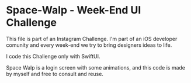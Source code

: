 # Space-Walp - Week-End UI Challenge

This file is part of an Instagram Challenge. I'm part of an iOS developer comunity and every week-end we try to bring designers ideas to life.

I code this Challenge only with SwiftUI.

Space Walp is a login screen with some animations, and this code is made by myself and free to consult and reuse.  
